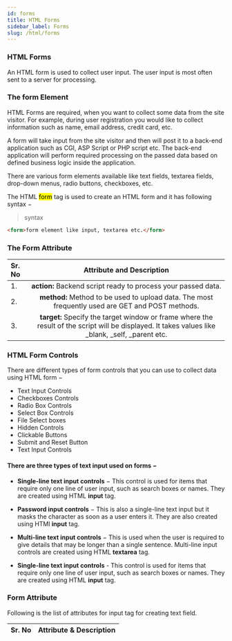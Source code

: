 ```yaml
---
id: forms
title: HTML Forms
sidebar_label: Forms
slug: /html/forms
---
```


### HTML Forms

An HTML form is used to collect user input. The user input is most often sent to a server for processing.

### The form Element

HTML Forms are required, when you want to collect some data from the site visitor. For example, during user registration you would like to collect information such as name, email address, credit card, etc.

A form will take input from the site visitor and then will post it to a back-end application such as CGI, ASP Script or PHP script etc. The back-end application will perform required processing on the passed data based on defined business logic inside the application.

There are various form elements available like text fields, textarea fields, drop-down menus, radio buttons, checkboxes, etc.

The HTML <mark>form</mark> tag is used to create an HTML form and it has following syntax −

> syntax

```html
<form>form element like input, textarea etc.</form>
```

### The Form Attribute

| **Sr. No** |                                                            **Attribute and Description**                                                             |
| :--------- | :--------------------------------------------------------------------------------------------------------------------------------------------------: |
| 1.         |                                            **action:** Backend script ready to process your passed data.                                             |
| 2.         |                           **method:** Method to be used to upload data. The most frequently used are GET and POST methods.                           |
| 3.         | **target:** Specify the target window or frame where the result of the script will be displayed. It takes values like \_blank, \_self, \_parent etc. |

### HTML Form Controls

There are different types of form controls that you can use to collect data using HTML form −

- Text Input Controls
- Checkboxes Controls
- Radio Box Controls
- Select Box Controls
- File Select boxes
- Hidden Controls
- Clickable Buttons
- Submit and Reset Button
- Text Input Controls

#### There are three types of text input used on forms −

- **Single-line text input controls** − This control is used for items that require only one line of user input, such as search boxes or names. They are created using HTML **input** tag.

- **Password input controls** − This is also a single-line text input but it masks the character as soon as a user enters it. They are also created using HTMl **input** tag.

- **Multi-line text input controls** − This is used when the user is required to give details that may be longer than a single sentence. Multi-line input controls are created using HTML **textarea** tag.

- **Single-line text input controls** - This control is used for items that require only one line of user input, such as search boxes or names. They are created using HTML **input** tag.

### Form Attribute

Following is the list of attributes for input tag for creating text field.

| **Sr. No** | **Attribute & Description** |
| :--------- | :-------------------------: |
